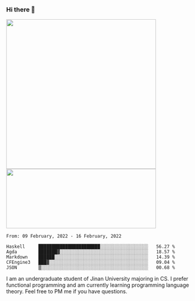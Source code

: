 ### Hi there 👋

<!--
**pe200012/pe200012** is a ✨ _special_ ✨ repository because its `README.md` (this file) appears on your GitHub profile.

Here are some ideas to get you started:

- 🔭 I’m currently working on ...
- 🌱 I’m currently learning ...
- 👯 I’m looking to collaborate on ...
- 🤔 I’m looking for help with ...
- 💬 Ask me about ...
- 📫 How to reach me: ...
- 😄 Pronouns: ...
- ⚡ Fun fact: ...
-->
<p>
    <img width="400em" src="https://github-readme-stats.vercel.app/api?username=pe200012&show_icons=true&icon_color=f44336&title_color=757de8">
    <img width="400em" height="159em" src="https://github-readme-stats.vercel.app/api/top-langs/?username=pe200012&hide=html,cmake,css&title_color=757de8&layout=compact">
</p>

<!--START_SECTION:waka-->
```text
From: 09 February, 2022 - 16 February, 2022

Haskell     ███████████████████████░░░░░░░░░░░░░░░░░░   56.27 % 
Agda        ███████▓░░░░░░░░░░░░░░░░░░░░░░░░░░░░░░░░░   18.57 % 
Markdown    ██████░░░░░░░░░░░░░░░░░░░░░░░░░░░░░░░░░░░   14.39 % 
CFEngine3   ███▓░░░░░░░░░░░░░░░░░░░░░░░░░░░░░░░░░░░░░   09.04 % 
JSON        ▒░░░░░░░░░░░░░░░░░░░░░░░░░░░░░░░░░░░░░░░░   00.68 % 
```
<!--END_SECTION:waka-->

I am an undergraduate student of Jinan University majoring in CS. I prefer functional programming and am currently learning programming language theory. Feel free to PM me if you have questions.
